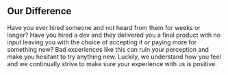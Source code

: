 ## Our Difference
Have you ever hired someone and
not heard from them for weeks or longer?  Have you hired
a dev and they delivered you a final product with no input
leaving you with the choice of accepting it or paying more
for something new? Bad experiences like this can ruin
your perception and make you hesitant to try anything new.
Luckily, we understand how you feel and we continually
strive to make sure your experience with us is positive.
